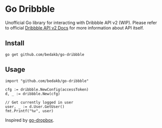# Go Dribbble
Unofficial Go library for interacting with Dribbble API v2 (WIP).
Please refer to official [Dribbble API v2 Docs](http://developer.dribbble.com/v2/) for more information about API itself.
 
## Install
```
go get github.com/bedakb/go-dribbble
```

## Usage
```
import "github.com/bedakb/go-dribbble"

cfg := dribbble.NewConfig(accessToken)
d, _ := dribbble.New(cfg)

// Get currently logged in user
user, _ := d.User.GetUser()
fmt.Printf("%v", user)
```

Inspired by [go-dropbox](https://github.com/tj/go-dropbox).
